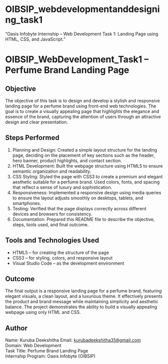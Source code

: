 # OIBSIP_webdevelopmentanddesigning_task1
“Oasis Infobyte Internship – Web Development Task 1: Landing Page using HTML, CSS, and JavaScript.”

# OIBSIP_WebDevelopment_Task1 – Perfume Brand Landing Page

## Objective
The objective of this task is to design and develop a stylish and responsive landing page for a perfume brand using front-end web technologies. The goal is to create a visually appealing page that highlights the elegance and essence of the brand, capturing the attention of users through an attractive design and clear presentation.

## Steps Performed
1. Planning and Design: Created a simple layout structure for the landing page, deciding on the placement of key sections such as the header, hero banner, product highlights, and contact section.
2. HTML Development: Built the webpage structure using HTML5 to ensure semantic organization and readability.
3. CSS Styling: Styled the page with CSS3 to create a premium and elegant aesthetic suitable for a perfume brand. Used colors, fonts, and spacing that reflect a sense of luxury and sophistication.
4. Responsiveness: Implemented a responsive design using media queries to ensure the layout adjusts smoothly on desktops, tablets, and smartphones.
5. Testing: Verified that the page displays correctly across different devices and browsers for consistency.
6. Documentation: Prepared this README file to describe the objective, steps, tools used, and final outcome.

## Tools and Technologies Used
- HTML5 – for creating the structure of the page
- CSS3 – for styling, colors, and responsive layout
- Visual Studio Code – as the development environment

## Outcome
The final output is a responsive landing page for a perfume brand, featuring elegant visuals, a clean layout, and a luxurious theme. It effectively presents the product and brand message while maintaining simplicity and aesthetic balance. The project demonstrates the ability to build a visually appealing webpage using only HTML and CSS.

## Author
Name: Kuruba Deekshitha
Email: kurubadeekshitha31@gmail.com  
Domain: Web Development  
Task Title: Perfume Brand Landing Page  
Internship Program: Oasis Infobyte (OIBSIP)
